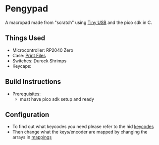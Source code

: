 # Pengypad

A macropad made from "scratch" using [Tiny USB](https://github.com/hathach/tinyusb) and the pico sdk in C. 

## Things Used 
+ Microcontroller: RP2040 Zero  
+ Case: [Print Files](/printFiles/) 
+ Switches: Durock Shrimps 
+ Keycaps: 

## Build Instructions 
+ Prerequisites:    
    + must have pico sdk setup and ready 

## Configuration  
+ To find out what keycodes you need please refer to the hid [keycodes](https://github.com/hathach/tinyusb/blob/cfbdc44a8d099240ad5ef208bd639487c2f28153/src/class/hid/hid.h#L370)
+ Then change what the keys/encoder are mapped by changing the arrays in [mappings](src/mappings.h) 






